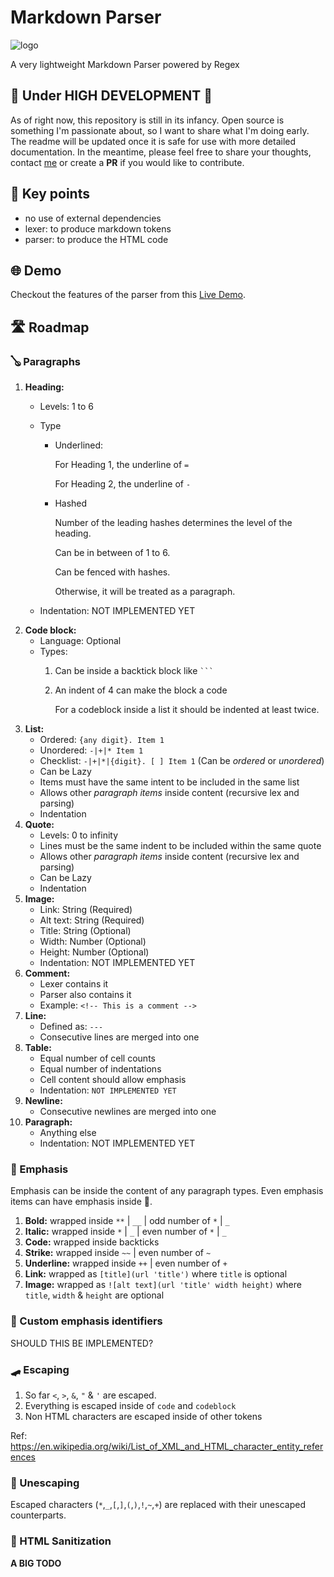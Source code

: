 # Markdown Parser

![logo](/home/kiran/dev/md-parser/logo.png)

A very lightweight Markdown Parser powered by Regex

## 🚧 Under HIGH DEVELOPMENT 🚧

As of right now, this repository is still in its infancy.
Open source is something I'm passionate about, so I want to share what I'm doing early.
The readme will be updated once it is safe for use with more detailed documentation.
In the meantime, please feel free to share your thoughts, contact [me](https://kiranparajuli.com.np) or create a **PR** if you would like to contribute.


## 🔑 Key points
- no use of external dependencies
- lexer: to produce markdown tokens
- parser: to produce the HTML code

## 🌐 Demo

Checkout the features of the parser from this [Live Demo](https://kiranparajuli589.github.io/md-parser/ 'Live Demo').

## 🛣️ Roadmap

### 🪕 Paragraphs
1. **Heading:**
   - Levels: 1 to 6
   - Type
     - Underlined:

        For Heading 1, the underline of `=`

        For Heading 2, the underline of `-`

     - Hashed

        Number of the leading hashes determines the level of the heading.

        Can be in between of 1 to 6.

        Can be fenced with hashes.

        Otherwise, it will be treated as a paragraph.

   - Indentation: NOT IMPLEMENTED YET
2. **Code block:**
    - Language: Optional
    - Types:
        1. Can be inside a backtick block like <code>```</code>
        2. An indent of 4 can make the block a code

           For a codeblock inside a list
           it should be indented at least twice.
3. **List:**
    - Ordered: `{any digit}. Item 1`
    - Unordered: `-|+|* Item 1`
    - Checklist: `-|+|*|{digit}. [ ] Item 1` (Can be _ordered_ or _unordered_)
    - Can be Lazy
    - Items must have the same intent to be included in the same list
    - Allows other _paragraph items_ inside content (recursive lex and parsing)
    - Indentation
4. **Quote:**
    - Levels: 0 to infinity
    - Lines must be the same indent to be included within the same quote
    - Allows other _paragraph items_ inside content (recursive lex and parsing)
    - Can be Lazy
    - Indentation
5. **Image:**
    - Link: String (Required)
    - Alt text: String (Required)
    - Title: String (Optional)
    - Width: Number (Optional)
    - Height: Number (Optional)
    - Indentation: NOT IMPLEMENTED YET
6. **Comment:**
    - Lexer contains it
    - Parser also contains it
    - Example: `<!-- This is a comment -->`
7. **Line:**
    - Defined as: `---`
    - Consecutive lines are merged into one
8. **Table:**
    - Equal number of cell counts
    - Equal number of indentations
    - Cell content should allow emphasis
    - Indentation: `NOT IMPLEMENTED YET`
9. **Newline:**
    - Consecutive newlines are merged into one
10. **Paragraph:**
    - Anything else
    - Indentation: NOT IMPLEMENTED YET

### 🎺 Emphasis
Emphasis can be inside the content of any paragraph types. Even emphasis items can have emphasis inside 🤩.

1. **Bold:** wrapped inside `**` | `__` | odd number of `*` | `_`
2. **Italic:** wrapped inside `*` | `_` | even number of `*` | `_`
3. **Code:** wrapped inside backticks
4. **Strike:** wrapped inside `~~` | even number of `~`
5. **Underline:** wrapped inside `++` | even number of `+`
6. **Link:** wrapped as `[title](url 'title')` where `title` is optional
7. **Image:** wrapped as `![alt text](url 'title' width height)` where `title`, `width` & `height` are optional

### 🤔 Custom emphasis identifiers
SHOULD THIS BE IMPLEMENTED?

### 🛹 Escaping
1. So far `<`, `>`, `&`, `"` & `'` are escaped.
2. Everything is escaped inside of `code` and `codeblock`
3. Non HTML characters are escaped inside of other tokens

Ref: https://en.wikipedia.org/wiki/List_of_XML_and_HTML_character_entity_references

### 🤡 Unescaping

Escaped characters (`*`,`_`,`[`,`]`,`(`,`)`,`!`,`~`,`+`) are replaced with their unescaped counterparts.


### 👻 HTML Sanitization
**A BIG TODO**
